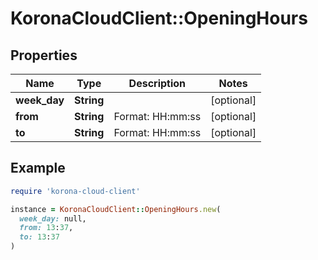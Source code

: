 # KoronaCloudClient::OpeningHours

## Properties

| Name | Type | Description | Notes |
| ---- | ---- | ----------- | ----- |
| **week_day** | **String** |  | [optional] |
| **from** | **String** | Format: HH:mm:ss | [optional] |
| **to** | **String** | Format: HH:mm:ss | [optional] |

## Example

```ruby
require 'korona-cloud-client'

instance = KoronaCloudClient::OpeningHours.new(
  week_day: null,
  from: 13:37,
  to: 13:37
)
```

